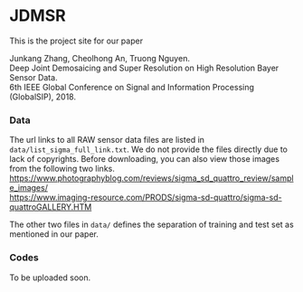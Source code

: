 # JDMSR

This is the project site for our paper

Junkang Zhang, Cheolhong An, Truong Nguyen. <br>
Deep Joint Demosaicing and Super Resolution on High Resolution Bayer Sensor Data. <br>
6th IEEE Global Conference on Signal and Information Processing (GlobalSIP), 2018. <br>

### Data

The url links to all RAW sensor data files are listed in `data/list_sigma_full_link.txt`. We do not provide the files directly due to lack of copyrights. Before downloading, you can also view those images from the following two links. <br>
https://www.photographyblog.com/reviews/sigma_sd_quattro_review/sample_images/ <br>
https://www.imaging-resource.com/PRODS/sigma-sd-quattro/sigma-sd-quattroGALLERY.HTM <br>

The other two files in `data/` defines the separation of training and test set as mentioned in our paper. 

### Codes

To be uploaded soon. 
